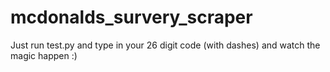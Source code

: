 # mcdonalds_survery_scraper

Just run test.py and type in your 26 digit code (with dashes) and watch the magic happen :)
